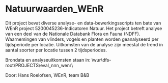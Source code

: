 # Natuurwaarden_WEnR

Dit project bevat diverse analyse- en data-bewerkingsscripts ten bate van WEnR project 5200045236-Indicatoren Natuur. Het project betreft analyse van een deel van de Nationale Databank Flora en Fauna (NDFF). Waarnemingen van vlinders, vogels en planten worden geanalyseerd per tijdsperiode per locatie. Uitkomsten van de analyse zijn meestal de trend in aantal soorter per locatie tussen 2 tijdsperiodes.  

Brondata en analyseuitkomsten staan in: \\wur\dfs-root\PROJECTS\eval_nnn_wenr\

Door: Hans Roelofsen, WEnR, team B&B

